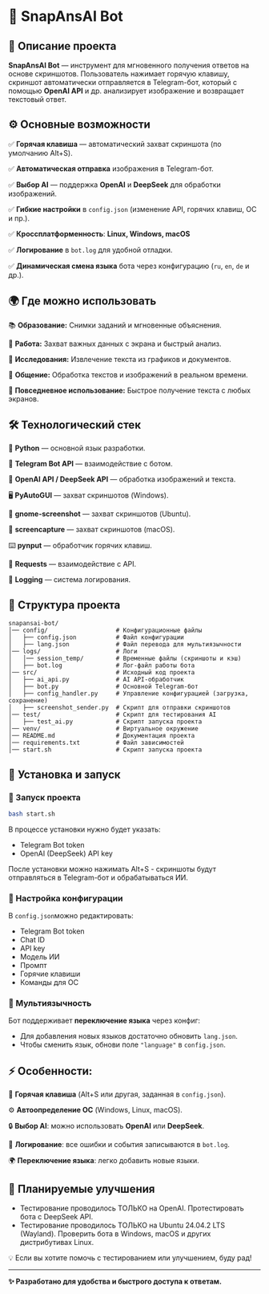 # 📸 SnapAnsAI Bot

## 📌 Описание проекта

**SnapAnsAI Bot** — инструмент для мгновенного получения ответов на основе скриншотов. Пользователь нажимает горячую клавишу, скриншот автоматически отправляется в Telegram-бот, который с помощью **OpenAI API** и др. анализирует изображение и возвращает текстовый ответ.

## ⚙️ Основные возможности

✅ **Горячая клавиша** — автоматический захват скриншота (по умолчанию Alt+S).

✅ **Автоматическая отправка** изображения в Telegram-бот.

✅ **Выбор AI** — поддержка **OpenAI** и **DeepSeek** для обработки изображений.

✅ **Гибкие настройки** в `config.json` (изменение API, горячих клавиш, ОС и пр.).

✅ **Кроссплатформенность**: **Linux, Windows, macOS**

✅ **Логирование** в `bot.log` для удобной отладки.

✅ **Динамическая смена языка** бота через конфигурацию (`ru`, `en`, `de` и др.).

## 🌍 Где можно использовать

📚 **Образование:** Снимки заданий и мгновенные объяснения.

💼 **Работа:** Захват важных данных с экрана и быстрый анализ.

🧪 **Исследования:** Извлечение текста из графиков и документов.

💬 **Общение:** Обработка текстов и изображений в реальном времени.

🏃 **Повседневное использование:** Быстрое получение текста с любых экранов.

## 🛠️ Технологический стек

🐍 **Python** — основной язык разработки.

🤖 **Telegram Bot API** — взаимодействие с ботом.

🧠 **OpenAI API / DeepSeek API** — обработка изображений и текста.

🖥️ **PyAutoGUI** — захват скриншотов (Windows).

🐧 **gnome-screenshot** — захват скриншотов (Ubuntu).

🍏 **screencapture** — захват скриншотов (macOS).

⌨️ **pynput** — обработчик горячих клавиш.

🔗 **Requests** — взаимодействие с API.

📜 **Logging** — система логирования.

## 📂 Структура проекта

``` 
snapansai-bot/
│── config/                   # Конфигурационные файлы
│   ├── config.json           # Файл конфигурации
│   ├── lang.json             # Файл перевода для мультиязычности
│── logs/                     # Логи
│   │── session_temp/         # Временные файлы (скриншоты и кэш)
│   ├── bot.log               # Лог-файл работы бота
│── src/                      # Исходный код проекта
│   ├── ai_api.py             # AI API-обработчик
│   ├── bot.py                # Основной Telegram-бот
│   ├── config_handler.py     # Управление конфигурацией (загрузка, сохранение)
│   ├── screenshot_sender.py  # Скрипт для отправки скриншотов
│── test/                     # Скрипт для тестирования AI
│   ├── test_ai.py            # Скрипт запуска проекта
│── venv/                     # Виртуальное окружение
│── README.md                 # Документация проекта
│── requirements.txt          # Файл зависимостей
│── start.sh                  # Скрипт запуска проекта
```

## 🔧 Установка и запуск

### 🔄 Запуск проекта

```bash
bash start.sh
```

В процессе установки нужно будет указать:

- Telegram Bot token
- OpenAI (DeepSeek) API key

После установки можно нажимать Alt+S - скриншоты будут отправляться в Telegram-бот и обрабатываться ИИ.

### 🔄 Настройка конфигурации

В `config.json`можно редактировать:

- Telegram Bot token
- Chat ID
- API key
- Модель ИИ
- Промпт
- Горячие клавиши
- Команды для ОС

### 🔄 Мультиязычность

Бот поддерживает **переключение языка** через конфиг:

- Для добавления новых языков достаточно обновить `lang.json`.
- Чтобы сменить язык, обнови поле `"language"` в `config.json`.

## ⚡ Особенности:

📸 **Горячая клавиша** (Alt+S или другая, заданная в `config.json`).

⚙️ **Автоопределение ОС** (Windows, Linux, macOS).

🔒 **Выбор AI**: можно использовать **OpenAI** или **DeepSeek**.

📝 **Логирование**: все ошибки и события записываются в `bot.log`.


🌍 **Переключение языка**: легко добавить новые языки.

## 📌 Планируемые улучшения

- Тестирование проводилось ТОЛЬКО на OpenAI. Протестировать бота с DeepSeek API.
- Тестирование проводилось ТОЛЬКО на Ubuntu 24.04.2 LTS (Wayland). Проверить бота в Windows, macOS и других дистрибутивах Linux.

💡 Если вы хотите помочь с тестированием или улучшением, буду рад!

---

**✨ Разработано для удобства и быстрого доступа к ответам.**

